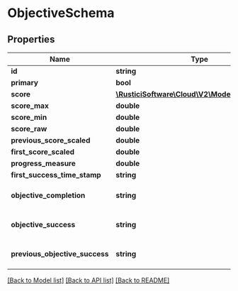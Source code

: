 # ObjectiveSchema

## Properties
Name | Type | Description | Notes
------------ | ------------- | ------------- | -------------
**id** | **string** |  | [optional] 
**primary** | **bool** |  | [optional] 
**score** | [**\RusticiSoftware\Cloud\V2\Model\ScoreSchema**](ScoreSchema.md) |  | [optional] 
**score_max** | **double** |  | [optional] 
**score_min** | **double** |  | [optional] 
**score_raw** | **double** |  | [optional] 
**previous_score_scaled** | **double** |  | [optional] 
**first_score_scaled** | **double** |  | [optional] 
**progress_measure** | **double** |  | [optional] 
**first_success_time_stamp** | **string** |  | [optional] 
**objective_completion** | **string** |  | [optional] [default to 'UNKNOWN']
**objective_success** | **string** |  | [optional] [default to 'UNKNOWN']
**previous_objective_success** | **string** |  | [optional] [default to 'UNKNOWN']

[[Back to Model list]](../README.md#documentation-for-models) [[Back to API list]](../README.md#documentation-for-api-endpoints) [[Back to README]](../README.md)


